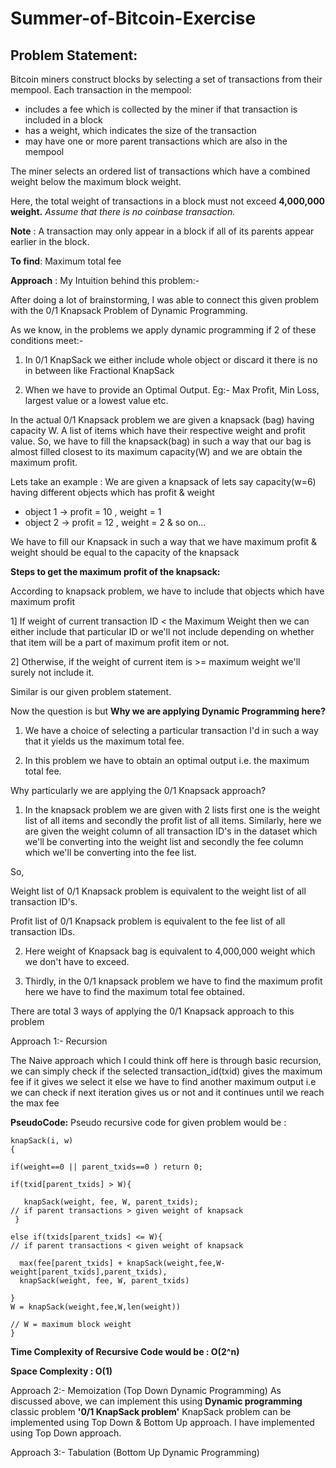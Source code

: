 # Summer-of-Bitcoin-Exercise

## Problem Statement:
  Bitcoin miners construct blocks by selecting a set of transactions from their mempool. Each transaction in the mempool:
- includes a fee which is collected by the miner if that transaction is included in a block
- has a weight, which indicates the size of the transaction
- may have one or more parent transactions which are also in the mempool

The miner selects an ordered list of transactions which have a combined weight below the maximum block weight.

Here, the total weight of transactions in a block must not exceed **4,000,000 weight.** 
*Assume that there is no coinbase transaction.*

**Note** : A transaction may only appear in a block if all of its parents appear earlier in the block.

**To find**: Maximum total fee

**Approach** : My Intuition behind this problem:-

After doing a lot of brainstorming, I was able to connect this given problem with the 0/1 Knapsack Problem of Dynamic Programming.

As we know, in the problems we apply dynamic programming if 2 of these conditions meet:-

1) In 0/1 KnapSack we either include whole object or discard it there is no in between like Fractional KnapSack

2) When we have to provide an Optimal Output. Eg:- Max Profit, Min Loss, largest value or a lowest value etc.

In the actual 0/1 Knapsack problem we are given a knapsack (bag) having capacity W. A list of items which have their respective weight and profit value. So, we have to fill the knapsack(bag) in such a way that our bag is almost filled closest to its maximum capacity(W) and we are obtain the maximum profit.

Lets take an example : We are given a knapsack of lets say capacity(w=6) having different  objects which has profit & weight
- object 1 -> profit = 10 , weight = 1
- object 2 -> profit = 12 , weight = 2 & so on...

We have to fill our Knapsack in such a way that we have maximum profit & weight should be equal to the capacity of the knapsack 

**Steps to get the maximum profit of the knapsack:**

According to knapsack problem, we have to include that objects which have maximum profit 

1] If weight of current transaction ID < the Maximum Weight 
then we can either include that particular ID or we'll not include depending on whether that item will be a part of maximum profit item or not.

2] Otherwise, if the weight of current item is >=  maximum weight we'll surely not include it.

Similar is our given problem statement.

Now the question is but **Why we are applying Dynamic Programming here?**

1) We have a choice of selecting a particular transaction I'd in such a way that it yields us the maximum total fee.

2) In this problem we have to obtain an optimal output i.e. the maximum total fee.

Why particularly we are applying the 0/1 Knapsack approach?

1) In the knapsack problem we are given with 2 lists first one is the weight list of all items and secondly the profit list of all items. Similarly, here we  are given the weight column of all transaction ID's in the dataset which we'll be converting into the weight list and secondly the fee column which we'll be converting into the fee list.

So, 

Weight list of 0/1 Knapsack problem is equivalent to the weight list of all transaction ID's.

Profit list of 0/1 Knapsack problem is equivalent to the fee list of all transaction IDs.

2) Here weight of Knapsack bag is equivalent to 4,000,000 weight which we don't have to exceed.

3) Thirdly, in the 0/1 knapsack problem we have to find the maximum profit here we have to find the maximum total fee obtained.

There are total 3 ways of applying the 0/1 Knapsack approach to this problem

Approach 1:-  Recursion 

The Naive approach which I could think off here is through basic recursion, we can simply check if the selected transaction_id(txid) gives the maximum fee if it gives we 
select it else we have to find another maximum output i.e we can check if next iteration gives us or not and it continues until we reach the max fee

**PseudoCode:** Pseudo recursive code for given problem would be :

    knapSack(i, w)
    {
    
    if(weight==0 || parent_txids==0 ) return 0;
   
    if(txid[parent_txids] > W){
   
       knapSack(weight, fee, W, parent_txids);                                                                 // if parent transactions > given weight of knapsack
     }
   
    else if(txids[parent_txids] <= W){                                                                         // if parent transactions < given weight of knapsack 
   
      max(fee[parent_txids] + knapSack(weight,fee,W-weight[parent_txids],parent_txids), 
      knapSack(weight, fee, W, parent_txids)
    
    }
    W = knapSack(weight,fee,W,len(weight))
                                                                                                                            // W = maximum block weight
    }

**Time Complexity of Recursive Code would be : O(2^n)**

**Space Complexity : O(1)**

Approach 2:- Memoization (Top Down Dynamic Programming) 
As discussed above, we can implement this using **Dynamic programming** classic problem **'0/1 KnapSack problem'**
KnapSack problem can be implemented using Top Down & Bottom Up approach. I have implemented using Top Down approach. 



Approach 3:- Tabulation (Bottom Up Dynamic Programming)




